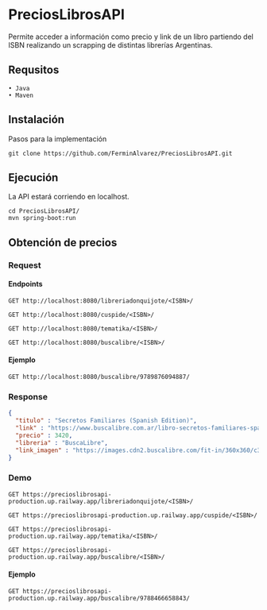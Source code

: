 # PreciosLibrosAPI
Permite acceder a información como precio y link de un libro partiendo del ISBN realizando un scrapping de distintas librerías Argentinas.

## Requsitos
    • Java    
    • Maven

## Instalación
Pasos para la implementación

```shell
git clone https://github.com/FerminAlvarez/PreciosLibrosAPI.git
```
## Ejecución
La API estará corriendo en localhost.

```shell
cd PreciosLibrosAPI/
mvn spring-boot:run
```

## Obtención de precios

### Request
#### Endpoints

`GET http://localhost:8080/libreriadonquijote/<ISBN>/`

`GET http://localhost:8080/cuspide/<ISBN>/`

`GET http://localhost:8080/tematika/<ISBN>/`

`GET http://localhost:8080/buscalibre/<ISBN>/`

#### Ejemplo

`GET http://localhost:8080/buscalibre/9789876094887/`
   
### Response

```json
{
  "titulo" : "Secretos Familiares (Spanish Edition)",
  "link" : "https://www.buscalibre.com.ar/libro-secretos-familiares-spanish-edition/9789876094887/p/46864022",
  "precio" : 3420,
  "libreria" : "BuscaLibre",
  "link_imagen" : "https://images.cdn2.buscalibre.com/fit-in/360x360/c3/7b/c37b396e223c79991334515c594654a6.jpg"
}
```

### Demo
`GET https://precioslibrosapi-production.up.railway.app/libreriadonquijote/<ISBN>/`

`GET https://precioslibrosapi-production.up.railway.app/cuspide/<ISBN>/`

`GET https://precioslibrosapi-production.up.railway.app/tematika/<ISBN>/`

`GET https://precioslibrosapi-production.up.railway.app/buscalibre/<ISBN>/`

#### Ejemplo
`GET https://precioslibrosapi-production.up.railway.app/buscalibre/9788466658843/`
